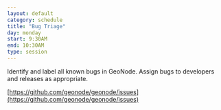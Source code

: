 ```yaml
---
layout: default
category: schedule
title: "Bug Triage"
day: monday
start: 9:30AM
end: 10:30AM
type: session
---
```


Identify and label all known bugs in GeoNode.  Assign bugs to developers and releases as appropriate.

[https://github.com/geonode/geonode/issues](https://github.com/geonode/geonode/issues)
